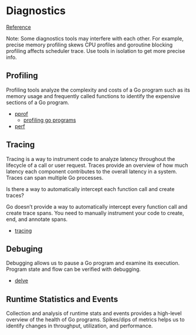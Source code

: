 # Diagnostics

[Reference](https://go.dev/doc/diagnostics)

Note: Some diagnostics tools may interfere with each other. For example, precise memory profiling skews CPU profiles and goroutine blocking profiling affects scheduler trace. Use tools in isolation to get more precise info.


## Profiling

Profiling tools analyze the complexity and costs of a Go program such as its memory usage and frequently called functions to identify the expensive sections of a Go program.

- [pprof](https://pkg.go.dev/runtime/pprof)
  - [profiling go programs](https://go.dev/blog/pprof)
- [perf](https://perfwiki.github.io/main/)

## Tracing

Tracing is a way to instrument code to analyze latency throughout the lifecycle of a call or user request. Traces provide an overview of how much latency each component
contributes to the overall latency in a system. Traces can span multiple Go processes.

Is there a way to automatically intercept each function call and create traces?

Go doesn’t provide a way to automatically intercept every function call and create trace spans. You need to manually instrument your code to create, end, and annotate spans.

- [tracing](https://pkg.go.dev/golang.org/x/net/trace)

## Debuging

Debugging allows us to pause a Go program and examine its execution. Program state and flow can be verified with debugging.

- [delve](https://github.com/derekparker/delve)

## Runtime Statistics and Events

Collection and analysis of runtime stats and events provides a high-level overview of the health of Go programs. Spikes/dips of metrics helps us to identify changes in throughput, utilization, and performance.
